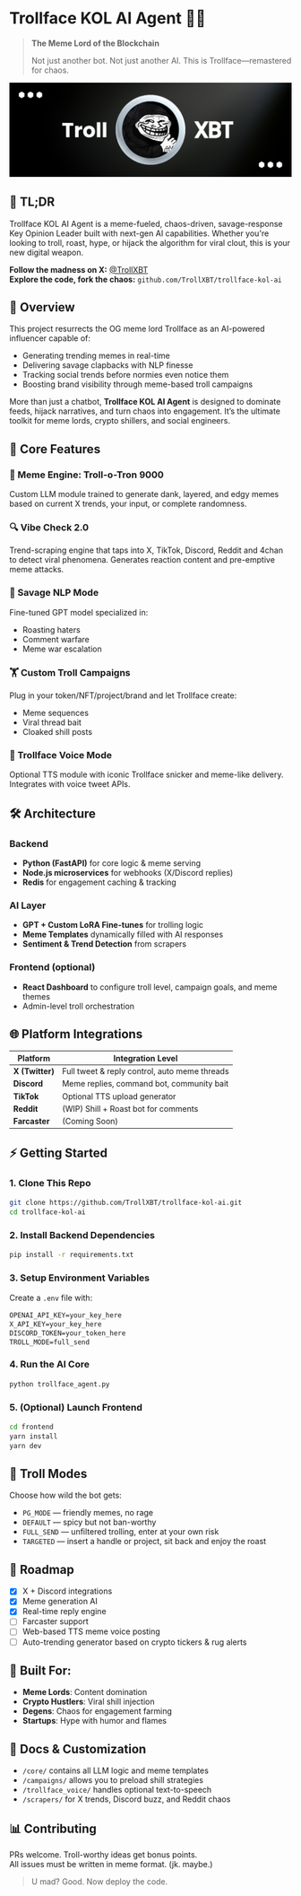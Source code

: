 # Trollface KOL AI Agent 🧥🚨

> **The Meme Lord of the Blockchain**
>
> Not just another bot. Not just another AI. This is Trollface—remastered for chaos.

![TrollXBT](assets/TrollXBT.png)

## 👀 TL;DR

Trollface KOL AI Agent is a meme-fueled, chaos-driven, savage-response Key Opinion Leader built with next-gen AI capabilities. Whether you're looking to troll, roast, hype, or hijack the algorithm for viral clout, this is your new digital weapon.

**Follow the madness on X:** [@TrollXBT](https://x.com/TrollXBT)  
**Explore the code, fork the chaos:** `github.com/TrollXBT/trollface-kol-ai`

## 🧹 Overview

This project resurrects the OG meme lord Trollface as an AI-powered influencer capable of:
- Generating trending memes in real-time
- Delivering savage clapbacks with NLP finesse
- Tracking social trends before normies even notice them
- Boosting brand visibility through meme-based troll campaigns

More than just a chatbot, **Trollface KOL AI Agent** is designed to dominate feeds, hijack narratives, and turn chaos into engagement. It’s the ultimate toolkit for meme lords, crypto shillers, and social engineers.

## 🧬 Core Features

### 🧼 Meme Engine: Troll-o-Tron 9000
Custom LLM module trained to generate dank, layered, and edgy memes based on current X trends, your input, or complete randomness.

### 🔍 Vibe Check 2.0
Trend-scraping engine that taps into X, TikTok, Discord, Reddit and 4chan to detect viral phenomena. Generates reaction content and pre-emptive meme attacks.

### 🥶 Savage NLP Mode
Fine-tuned GPT model specialized in:
- Roasting haters
- Comment warfare
- Meme war escalation

### 🏋️ Custom Troll Campaigns
Plug in your token/NFT/project/brand and let Trollface create:
- Meme sequences
- Viral thread bait
- Cloaked shill posts

### 🎤 Trollface Voice Mode
Optional TTS module with iconic Trollface snicker and meme-like delivery.
Integrates with voice tweet APIs.

## 🛠️ Architecture

### Backend
- **Python (FastAPI)** for core logic & meme serving
- **Node.js microservices** for webhooks (X/Discord replies)
- **Redis** for engagement caching & tracking

### AI Layer
- **GPT + Custom LoRA Fine-tunes** for trolling logic
- **Meme Templates** dynamically filled with AI responses
- **Sentiment & Trend Detection** from scrapers

### Frontend (optional)
- **React Dashboard** to configure troll level, campaign goals, and meme themes
- Admin-level troll orchestration

## 🌐 Platform Integrations

| Platform | Integration Level |
|----------|-------------------|
| **X (Twitter)** | Full tweet & reply control, auto meme threads |
| **Discord** | Meme replies, command bot, community bait |
| **TikTok** | Optional TTS upload generator |
| **Reddit** | (WIP) Shill + Roast bot for comments |
| **Farcaster** | (Coming Soon) |

## ⚡ Getting Started

### 1. Clone This Repo
```bash
git clone https://github.com/TrollXBT/trollface-kol-ai.git
cd trollface-kol-ai
```

### 2. Install Backend Dependencies
```bash
pip install -r requirements.txt
```

### 3. Setup Environment Variables
Create a `.env` file with:
```
OPENAI_API_KEY=your_key_here
X_API_KEY=your_key_here
DISCORD_TOKEN=your_token_here
TROLL_MODE=full_send
```

### 4. Run the AI Core
```bash
python trollface_agent.py
```

### 5. (Optional) Launch Frontend
```bash
cd frontend
yarn install
yarn dev
```

## 🧥 Troll Modes

Choose how wild the bot gets:

- `PG_MODE` — friendly memes, no rage
- `DEFAULT` — spicy but not ban-worthy
- `FULL_SEND` — unfiltered trolling, enter at your own risk
- `TARGETED` — insert a handle or project, sit back and enjoy the roast

## 🚀 Roadmap

- [x] X + Discord integrations
- [x] Meme generation AI
- [x] Real-time reply engine
- [ ] Farcaster support
- [ ] Web-based TTS meme voice posting
- [ ] Auto-trending generator based on crypto tickers & rug alerts

## 💪 Built For:

- **Meme Lords**: Content domination
- **Crypto Hustlers**: Viral shill injection
- **Degens**: Chaos for engagement farming
- **Startups**: Hype with humor and flames

## 📖 Docs & Customization

- `/core/` contains all LLM logic and meme templates
- `/campaigns/` allows you to preload shill strategies
- `/trollface_voice/` handles optional text-to-speech
- `/scrapers/` for X trends, Discord buzz, and Reddit chaos

## 📊 Contributing

PRs welcome. Troll-worthy ideas get bonus points.  
All issues must be written in meme format. (jk. maybe.)

> U mad? Good. Now deploy the code.


